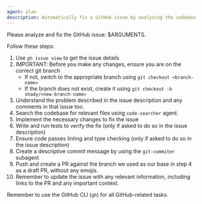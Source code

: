 ```yaml
---
agent: plan
description: Automatically fix a GitHub issue by analyzing the codebase and implementing changes.
---
```


Please analyze and fix the GitHub issue: $ARGUMENTS.

Follow these steps:

1. Use `gh issue view` to get the issue details
2. IMPORTANT: Before you make any changes, ensure you are on the correct git branch
   - If not, switch to the appropriate branch using `git checkout <branch-name>`
   - If the branch does not exist, create it using `git checkout -b shady/<new-branch-name>`
3. Understand the problem described in the issue description and any comments in that issue too.
4. Search the codebase for relevant files using `code-searcher` agent.
5. Implement the necessary changes to fix the issue
6. Write and run tests to verify the fix (only if asked to do so in the issue description)
7. Ensure code passes linting and type checking (only if asked to do so in the issue description)
8. Create a descriptive commit message by using the `git-commiter` subagent
9. Push and create a PR against the branch we used as our base in step 4 as a draft PR, without any emojis.
10. Remember to update the issue with any relevant information, including links to the PR and any important context.

Remember to use the GitHub CLI (`gh`) for all GitHub-related tasks.
